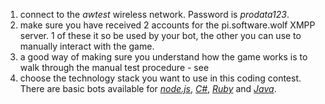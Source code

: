 1. connect to the *awtest* wireless network. Password is *prodata123*.
1. make sure you have received 2 accounts for the pi.software.wolf XMPP server. 1 of these it so be used by your bot, the other you can use to manually interact with the game.
1. a good way of making sure you understand how the game works is to walk through the manual test procedure - see
1. choose the technology stack you want to use in this coding contest. There are basic bots available for [*node.js*](https://github.com/JohanPeeters/softwarewolves-nodejs-player), [*C#*](https://github.com/supernelis/softwarewolves-dotnet-player), [*Ruby*](https://github.com/rwestgeest/sww) and [*Java*](https://github.com/supernelis/softwarewolves-java-player).
